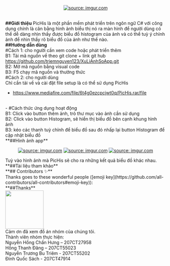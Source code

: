 <p align="center">
  <a href="">
    <a href="https://imgur.com/TwrhDYF"><img src="https://i.imgur.com/TwrhDYF.png" title="source: imgur.com" /></a>
  </a>
</p>

&nbsp;
<br>
**##Giới thiệu**
PicHis là một phần mềm phát triển trên ngôn ngữ C# với công dụng chính là cân bằng hình ảnh biểu thị nó ra màn hình để người dùng có thể dễ dàng nhìn thấy được biểu đồ histogram của ảnh và có thể tuỳ ý chỉnh ảnh để nhìn thấy rõ biểu đồ của ảnh như thế nào.
<br>
**##Hướng dẫn dùng**
<br>
#Cách 1: cho người cần xem code hoặc phát triển thêm
<br>
B1: Tải mã nguồn về theo git clone + link git hub https://github.com/triemnguyen123/XuLiAnhSoApp.git
<br>
B2: Mở mã nguồn bằng visual code 
<br>
B3: F5 chạy mã nguồn và thưởng thức
<br>
#Cách 2: cho người dùng
<br>
Chỉ cần tải về và cài đặt file setup là có thể sử dụng PicHis
<br>
- https://www.mediafire.com/file/6t4g0ezcpcjwt0q/PicHis.rar/file
<br>
- #Cách thức ứng dụng hoạt động
<br>
B1: Click vào button thêm ảnh, trỏ thư mục vào ảnh cần sử dụng
<br>
B2: Click vào button Histogram, sẽ hiển thị biểu đồ bên cạnh khung hình ảnh
<br>
B3: kéo các thanh tuỳ chỉnh để biểu đồ sau đó nhấp lại button Histogram để cập nhật biểu đồ
<br>
**##Hình ảnh app**
<p align="center">
  <a href="">
    <a href="https://imgur.com/XNzAC6r"><img src="https://i.imgur.com/XNzAC6r.png" title="source: imgur.com" /></a>
    <a href="https://imgur.com/mXYH9Qc"><img src="https://i.imgur.com/mXYH9Qc.png" title="source: imgur.com" /></a>
    <a href="https://imgur.com/zCexS8g"><img src="https://i.imgur.com/zCexS8g.png" title="source: imgur.com" /></a>
  </a>
</p>
Tuỳ vào hình ảnh mà PicHis sẽ cho ra những kết quả biểu đồ khác nhau.
<br>
**##Tài liệu tham khảo**


<br>
**## Contributors ✨**
<br>
Thanks goes to these wonderful people
([emoji key](https://github.com/all-contributors/all-contributors#emoji-key)):

<!-- ALL-CONTRIBUTORS-LIST:START - Do not remove or modify this section -->
<!-- prettier-ignore-start -->
<!-- markdownlint-disable -->


<!-- markdownlint-enable -->
<!-- prettier-ignore-end -->

<!-- ALL-CONTRIBUTORS-LIST:END -->
<br>
**##Thanks**
<br>
<a href="https://www.chromaticqa.com/"><img src="https://cdn-images-1.medium.com/letterbox/147/36/50/50/1*oHHjTjInDOBxIuYHDY2gFA.png?source=logoAvatar-d7276495b101---37816ec27d7a" width="120"/></a>
<br>
Cảm ơn đã xem đồ án nhóm của chúng tôi.
<br>
Thành viên nhóm thực hiện: 
<br>
Nguyễn Hồng Chấn Hưng – 207CT27958
<br>
Hồng Thanh Đăng – 207CT55023
<br>
Nguyễn Trương Bu Triêm - 207CT55202
<br>
Đinh Quốc Sách - 207CT47914
<br>

